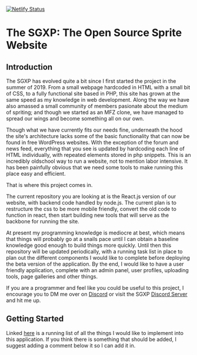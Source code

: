 [![Netlify Status](https://api.netlify.com/api/v1/badges/480a65df-80e3-479d-b92a-381bdbd0b3fd/deploy-status)](https://app.netlify.com/sites/elaborate-cheesecake-6313f2/deploys)

# The SGXP: The Open Source Sprite Website

## Introduction
The SGXP has evolved quite a bit since I first started the project in the summer of 2019. From a small webpage hardcoded in HTML with a small bit of CSS, to a fully functional site based in PHP, this site has grown at the same speed as my knowledge in web development. Along the way we have also amassed a small community of members pasionate about the medium of spriting; and though we started as an MFZ clone, we have managed to spread our wings and become something all on our own.

Though what we have currently fits our needs fine, underneath the hood the site's architecture lacks some of the basic functionality that can now be found in free WordPress websites. With the exception of the forum and news feed, everything that you see is updated by hardcoding each line of HTML individually, with repeated elements stored in php snippets. This is an incredibly oldschool way to run a website, not to mention labor intensive. It has been painfully obvious that we need some tools to make running this place easy and efficient.

That is where this project comes in. 

The current repository you are looking at is the React.js version of our website, with backend code handled by node.js. The current plan is to restructure the css to be more mobile friendly, convert the old code to function in react, then start building new tools that will serve as the backbone for running the site. 

At present my programming knowledge is mediocre at best, which means that things will probably go at a snails pace until I can obtain a baseline knowledge good enough to build things more quickly. Until then this repository will be updated periodically, with a running task list in place to plan out the different components I would like to complete before deploying the beta version of the application. By the end, I would like to have a user friendly application, complete with an admin panel, user profiles, uploading tools, page galleries and other things. 

If you are a programmer and feel like you could be useful to this project, I encourage you to DM me over on [Discord](https://discordapp.com/channels/@me/196978916123082752) or visit the SGXP [Discord Server](https://discord.gg/YBXbDSHm9f) and hit me up.

## Getting Started

Linked [here](https://github.com/Xypter/SGXP/issues/1) is a running list of all the things I would like to implement into this application. If you think there is something that should be added, I suggest adding a comment below it so I can add it in.
